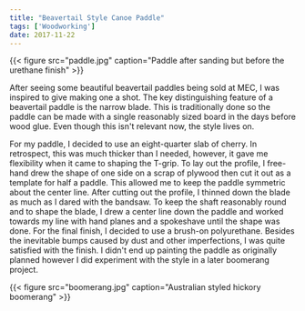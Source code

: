 ```yaml
---
title: "Beavertail Style Canoe Paddle"
tags: ['Woodworking']
date: 2017-11-22
---
```


{{< figure src="paddle.jpg" caption="Paddle after sanding but before the urethane finish" >}}

After seeing some beautiful beavertail paddles being sold at MEC, I was inspired to give making one a shot. The key distinguishing feature of a beavertail paddle is the narrow blade. This is traditionally done so the paddle can be made with a single reasonably sized board in the days before wood glue. Even though this isn't relevant now, the style lives on.

For my paddle, I decided to use an eight-quarter slab of cherry. In retrospect, this was much thicker than I needed, however, it gave me flexibility when it came to shaping the T-grip. To lay out the profile, I free-hand drew the shape of one side on a scrap of plywood then cut it out as a template for half a paddle. This allowed me to keep the paddle symmetric about the center line. After cutting out the profile, I thinned down the blade as much as I dared with the bandsaw. To keep the shaft reasonably round and to shape the blade, I drew a center line down the paddle and worked towards my line with hand planes and a spokeshave until the shape was done. For the final finish, I decided to use a brush-on polyurethane. Besides the inevitable bumps caused by dust and other imperfections, I was quite satisfied with the finish. I didn't end up painting the paddle as originally planned however I did experiment with the style in a later boomerang project.

{{< figure src="boomerang.jpg" caption="Australian styled hickory boomerang" >}}